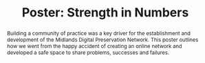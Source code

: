 ---
abstract: Building a community of practice was a key driver for the establishment
  and development of the Midlands Digital Preservation Network. This poster outlines
  how we went from the happy accident of creating an online network and developed
  a safe space to share problems, successes and failures.
creators:
- MacGregor, Rachel
date: null
document_url: https://az659834.vo.msecnd.net/eventsairwesteuprod/production-inconference-public/986b1aa37f89432293bfcc4c09da1197
grand_parent: iPRES
institutions:
- University of Warwick
keywords:
- collaboration
- networks
- advocacy
- education
landing_page_url: null
language: eng
layout: publication
license: CC-BY 4.0 International
notes_url: null
parent: iPRES 2022
publication_type: poster
size: null
slides_url: null
source_name: iPRES
title: 'Poster: Strength in Numbers'
year: 2022
---